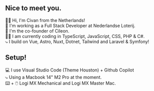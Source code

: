 ## Nice to meet you.
👋🏽 Hi, I'm Civan from the Netherlands! <br>
🧳 I'm working as a Full Stack Developer at Nederlandse Loterij.<br>
🏁 I'm the co-founder of Cileon.<br>
👨‍💻 I am currently coding in TypeScript, JavaScript, CSS, PHP & C#. 
  <br>  ⤷ I build on Vue, Astro, Nuxt, Dotnet, Tailwind and Laravel & Symfony!

## Setup!
💻 I use Visual Studio Code (Theme Houston) + Github Copilot<br>
    ⤷ Using a Macbook 14" M2 Pro at the moment.<br>
⌨️ + 🖱️ Logi MX Mechanical and Logi MX Master Mac.

